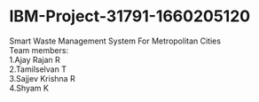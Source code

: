 # IBM-Project-31791-1660205120
Smart Waste Management System For Metropolitan Cities<br />
Team members:<br />
  1.Ajay Rajan R <br />
  2.Tamilselvan T <br />
  3.Sajjev Krishna R <br />
  4.Shyam K<br />
